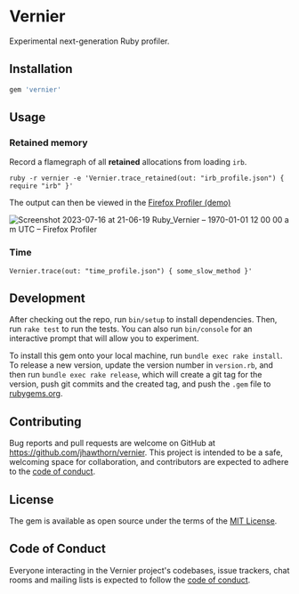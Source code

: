 # Vernier

Experimental next-generation Ruby profiler.

## Installation

```ruby
gem 'vernier'
```

## Usage

### Retained memory

Record a flamegraph of all **retained** allocations from loading `irb`.

```
ruby -r vernier -e 'Vernier.trace_retained(out: "irb_profile.json") { require "irb" }'
```

The output can then be viewed in the [Firefox Profiler (demo)](https://share.firefox.dev/3DhLsFa)

![Screenshot 2023-07-16 at 21-06-19 Ruby_Vernier – 1970-01-01 12 00 00 a m  UTC – Firefox Profiler](https://github.com/jhawthorn/vernier/assets/131752/9ca0b593-70fb-4c8b-aed9-cb33e0e0bc06)

### Time

```
Vernier.trace(out: "time_profile.json") { some_slow_method }'
```

## Development

After checking out the repo, run `bin/setup` to install dependencies. Then, run `rake test` to run the tests. You can also run `bin/console` for an interactive prompt that will allow you to experiment.

To install this gem onto your local machine, run `bundle exec rake install`. To release a new version, update the version number in `version.rb`, and then run `bundle exec rake release`, which will create a git tag for the version, push git commits and the created tag, and push the `.gem` file to [rubygems.org](https://rubygems.org).

## Contributing

Bug reports and pull requests are welcome on GitHub at https://github.com/jhawthorn/vernier. This project is intended to be a safe, welcoming space for collaboration, and contributors are expected to adhere to the [code of conduct](https://github.com/jhawthorn/vernier/blob/main/CODE_OF_CONDUCT.md).

## License

The gem is available as open source under the terms of the [MIT License](https://opensource.org/licenses/MIT).

## Code of Conduct

Everyone interacting in the Vernier project's codebases, issue trackers, chat rooms and mailing lists is expected to follow the [code of conduct](https://github.com/jhawthorn/vernier/blob/main/CODE_OF_CONDUCT.md).

